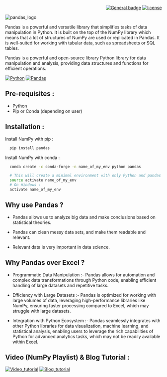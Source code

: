 <div align="right">
  
  <a href="">[![General badge](https://img.shields.io/badge/documentation-red.svg)](https://pandas.pydata.org/docs/)</a>
  <a href="">[![license](https://img.shields.io/github/license/mardavsj/NumPy-in-Python.svg)](https://github.com/mardavsj/Pandas-in-Python/blob/main/LICENSE)</a>

</div>

![pandas_logo](https://camo.githubusercontent.com/60ef9d8e7273373857bd6fb871678ef4fc5367433589be0da330d6972a305bda/68747470733a2f2f70616e6461732e7079646174612e6f72672f7374617469632f696d672f70616e6461735f77686974652e737667)

Pandas is a powerful and versatile library that simplifies tasks of data manipulation in Python. It is built on the top of the NumPy library which means that a lot of structures of NumPy are used or replicated in Pandas. It is well-suited for working with tabular data, such as spreadsheets or SQL tables.

Pandas is a powerful and open-source library Python library for data manipulation and analysis, providing data structures and functions for efficient operations. 

[![Python](https://img.shields.io/badge/Python-14354C?style=for-the-badge&logo=python&logoColor=white&color=blue)](https://github.com/python/)
[![Pandas](https://img.shields.io/badge/pandas-%23150458.svg?style=for-the-badge&logo=pandas&logoColor=white&color=orange)](https://github.com/pandas-dev/pandas)


## Pre-requisites :
* Python
* Pip or Conda (depending on user)
## Installation :

Install NumPy with pip :

```bash
  pip install pandas
```

Install NumPy with conda :

```bash
  conda create -c conda-forge -n name_of_my_env python pandas

  # This will create a minimal environment with only Python and pandas installed. To put your self inside this environment run :
  source activate name_of_my_env
  # On Windows :
  activate name_of_my_env
```


    
## Why use Pandas ? 

* Pandas allows us to analyze big data and make conclusions based on statistical theories.

* Pandas can clean messy data sets, and make them readable and relevant.

* Relevant data is very important in data science.



## Why Pandas over Excel ?

* Programmatic Data Manipulation :- Pandas allows for automation and complex data transformations through Python code, enabling efficient handling of large datasets and repetitive tasks.

* Efficiency with Large Datasets :- Pandas is optimized for working with large volumes of data, leveraging high-performance libraries like NumPy, ensuring faster processing compared to Excel, which may struggle with large datasets.

* Integration with Python Ecosystem :- Pandas seamlessly integrates with other Python libraries for data visualization, machine learning, and statistical analysis, enabling users to leverage the rich capabilities of Python for advanced analytics tasks, which may not be readily available within Excel. 



## Video (NumPy Playlist) & Blog Tutorial : 

[![Video_tutorial](https://img.shields.io/badge/YouTube-FF0000?style=for-the-badge&logo=youtube&logoColor=white)](https://www.youtube.com/playlist?list=PLjVLYmrlmjGdEE2jFpL71LsVH5QjDP5s4)
[![Blog_tutorial](https://img.shields.io/badge/Medium-12100E?style=for-the-badge&logo=medium&logoColor=black&color=white)](https://medium.com/analytics-vidhya/introduction-to-pandas-90b75a5c2278)
